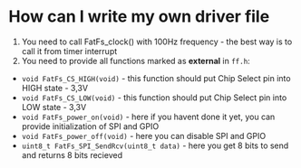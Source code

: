 # How can I write my own driver file

1. You need to call FatFs_clock() with 100Hz frequency - the best way is to call it from timer interrupt
2. You need to provide all functions marked as **external** in `ff.h`:
- ```void FatFs_CS_HIGH(void)``` - this function should put Chip Select pin into HIGH state - 3,3V
- ```void FatFs_CS_LOW(void)``` - this function should put Chip Select pin into LOW state - 3,3V
- ```void FatFs_power_on(void)``` - here if you havent done it yet, you can provide initialization of SPI and GPIO
- ```void FatFs_power_off(void)``` - here you can disable SPI and GPIO
- ```uint8_t FatFs_SPI_SendRcv(uint8_t data)``` - here you get 8 bits to send and returns 8 bits recieved